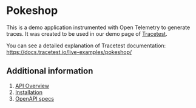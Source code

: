 # Pokeshop

This is a demo application instrumented with Open Telemetry to generate traces. 
It was created to be used in our demo page of [Tracetest](https://github.com/kubeshop/tracetest).

You can see a detailed explanation of Tracetest documentation: https://docs.tracetest.io/live-examples/pokeshop/

## Additional information

1. [API Overview](https://github.com/kubeshop/pokeshop/blob/master/docs/overview.md)
2. [Installation](https://github.com/kubeshop/pokeshop/blob/master/docs/installing.md)
3. [OpenAPI specs](https://github.com/kubeshop/pokeshop/blob/master/openapi/openapi.yaml)